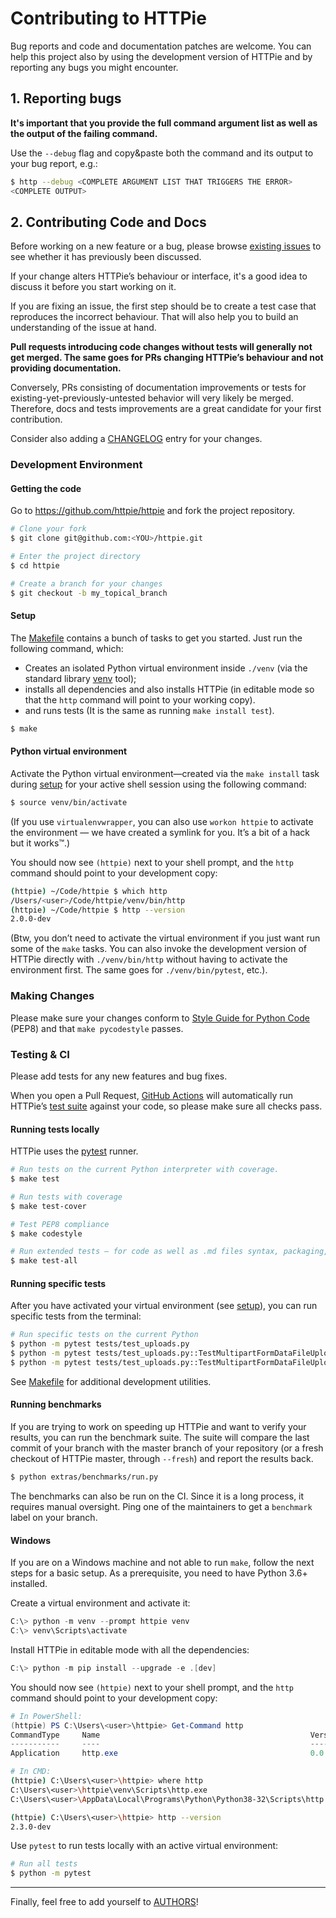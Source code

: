 # Contributing to HTTPie

Bug reports and code and documentation patches are welcome. You can
help this project also by using the development version of HTTPie
and by reporting any bugs you might encounter.

## 1. Reporting bugs

**It's important that you provide the full command argument list
as well as the output of the failing command.**

Use the `--debug` flag and copy&paste both the command and its output
to your bug report, e.g.:

```bash
$ http --debug <COMPLETE ARGUMENT LIST THAT TRIGGERS THE ERROR>
<COMPLETE OUTPUT>
```

## 2. Contributing Code and Docs

Before working on a new feature or a bug, please browse [existing issues](https://github.com/httpie/httpie/issues)
to see whether it has previously been discussed.

If your change alters HTTPie’s behaviour or interface, it's a good idea to
discuss it before you start working on it.

If you are fixing an issue, the first step should be to create a test case that
reproduces the incorrect behaviour. That will also help you to build an
understanding of the issue at hand.

**Pull requests introducing code changes without tests
will generally not get merged. The same goes for PRs changing HTTPie’s
behaviour and not providing documentation.**

Conversely, PRs consisting of documentation improvements or tests
for existing-yet-previously-untested behavior will very likely be merged.
Therefore, docs and tests improvements are a great candidate for your first
contribution.

Consider also adding a [CHANGELOG](https://github.com/httpie/httpie/blob/master/CHANGELOG.md) entry for your changes.

### Development Environment

#### Getting the code

Go to <https://github.com/httpie/httpie> and fork the project repository.

```bash
# Clone your fork
$ git clone git@github.com:<YOU>/httpie.git

# Enter the project directory
$ cd httpie

# Create a branch for your changes
$ git checkout -b my_topical_branch
```

#### Setup

The [Makefile](https://github.com/httpie/httpie/blob/master/Makefile) contains a bunch of tasks to get you started. Just run
the following command, which:

- Creates an isolated Python virtual environment inside `./venv`
  (via the standard library [venv](https://docs.python.org/3/library/venv.html) tool);
- installs all dependencies and also installs HTTPie
  (in editable mode so that the `http` command will point to your
  working copy).
- and runs tests (It is the same as running `make install test`).

```bash
$ make
```

#### Python virtual environment

Activate the Python virtual environment—created via the `make install`
task during [setup](#setup) for your active shell session using the following command:

```bash
$ source venv/bin/activate
```

(If you use `virtualenvwrapper`, you can also use `workon httpie` to
activate the environment — we have created a symlink for you. It’s a bit of
a hack but it works™.)

You should now see `(httpie)` next to your shell prompt, and
the `http` command should point to your development copy:

```bash
(httpie) ~/Code/httpie $ which http
/Users/<user>/Code/httpie/venv/bin/http
(httpie) ~/Code/httpie $ http --version
2.0.0-dev
```

(Btw, you don’t need to activate the virtual environment if you just want
run some of the `make` tasks. You can also invoke the development
version of HTTPie directly with `./venv/bin/http` without having to activate
the environment first. The same goes for `./venv/bin/pytest`, etc.).

### Making Changes

Please make sure your changes conform to [Style Guide for Python Code](https://python.org/dev/peps/pep-0008/) (PEP8)
and that `make pycodestyle` passes.

### Testing & CI

Please add tests for any new features and bug fixes.

When you open a Pull Request, [GitHub Actions](https://github.com/httpie/httpie/actions) will automatically run HTTPie’s [test suite](https://github.com/httpie/httpie/tree/master/tests) against your code, so please make sure all checks pass.

#### Running tests locally

HTTPie uses the [pytest](https://pytest.org/) runner.

```bash
# Run tests on the current Python interpreter with coverage.
$ make test

# Run tests with coverage
$ make test-cover

# Test PEP8 compliance
$ make codestyle

# Run extended tests — for code as well as .md files syntax, packaging, etc.
$ make test-all
```

#### Running specific tests

After you have activated your virtual environment (see [setup](#setup)), you
can run specific tests from the terminal:

```bash
# Run specific tests on the current Python
$ python -m pytest tests/test_uploads.py
$ python -m pytest tests/test_uploads.py::TestMultipartFormDataFileUpload
$ python -m pytest tests/test_uploads.py::TestMultipartFormDataFileUpload::test_upload_ok
```

See [Makefile](https://github.com/httpie/httpie/blob/master/Makefile) for additional development utilities.


#### Running benchmarks

If you are trying to work on speeding up HTTPie and want to verify your results, you
can run the benchmark suite. The suite will compare the last commit of your branch
with the master branch of your repository (or a fresh checkout of HTTPie master, through
`--fresh`) and report the results back.

```bash
$ python extras/benchmarks/run.py
```

The benchmarks can also be run on the CI. Since it is a long process, it requires manual
oversight. Ping one of the maintainers to get a `benchmark` label on your branch.

#### Windows

If you are on a Windows machine and not able to run `make`,
follow the next steps for a basic setup. As a prerequisite, you need to have
Python 3.6+ installed.

Create a virtual environment and activate it:

```powershell
C:\> python -m venv --prompt httpie venv
C:\> venv\Scripts\activate
```

Install HTTPie in editable mode with all the dependencies:

```powershell
C:\> python -m pip install --upgrade -e .[dev]
```

You should now see `(httpie)` next to your shell prompt, and
the `http` command should point to your development copy:

```powershell
# In PowerShell:
(httpie) PS C:\Users\<user>\httpie> Get-Command http
CommandType     Name                                               Version    Source
-----------     ----                                               -------    ------
Application     http.exe                                           0.0.0.0    C:\Users\<user>\httpie\venv\Scripts\http.exe
```

```bash
# In CMD:
(httpie) C:\Users\<user>\httpie> where http
C:\Users\<user>\httpie\venv\Scripts\http.exe
C:\Users\<user>\AppData\Local\Programs\Python\Python38-32\Scripts\http.exe

(httpie) C:\Users\<user>\httpie> http --version
2.3.0-dev
```

Use `pytest` to run tests locally with an active virtual environment:

```bash
# Run all tests
$ python -m pytest
```

______________________________________________________________________

Finally, feel free to add yourself to [AUTHORS](https://github.com/httpie/httpie/blob/master/AUTHORS.md)!
